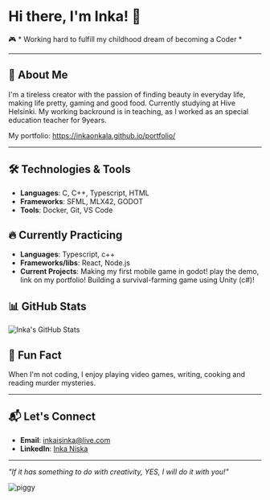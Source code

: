# Hi there, I'm Inka! 👋

🎮 * Working hard to fulfill my childhood dream of becoming a Coder *

---

## 🌟 About Me
I'm a tireless creator with the passion of finding beauty in everyday life, making life pretty, gaming and good food. Currently studying at Hive Helsinki. 
My working backround is in teaching, as I worked as an special education teacher for 9years.

My portfolio:
https://inkaonkala.github.io/portfolio/


---

## 🛠️ Technologies & Tools
- **Languages**: C, C++, Typescript, HTML
- **Frameworks**: SFML, MLX42, GODOT
- **Tools**: Docker, Git, VS Code

## 🔥 Currently Practicing
- **Languages**: Typescript, c++
- **Frameworks/libs**: React, Node.js
- **Current Projects**: Making my first mobile game in godot! play the demo, link on my portfolio! Building a survival-farming game using Unity (c#)!


## 📊 GitHub Stats
![Inka's GitHub Stats](https://github-readme-stats.vercel.app/api?username=inkaonkala&show_icons=true&theme=radical)

## 🎉 Fun Fact
When I'm not coding, I enjoy playing video games, writing, cooking and reading murder mysteries.

---

## 📬 Let's Connect
- **Email**: [inkaisinka@live.com](mailto:inkaisinka@live.com)
- **LinkedIn**: [Inka Niska](https://linkedin.com/in/inka-niska-683045273)

---
*"If it has something to do with creativity, YES, I will do it with you!"*

![piggy](https://github.com/inkaonkala/inkaonkala/assets/70053619/b0f48cea-66d7-4760-a97c-7e107bc976b6)

